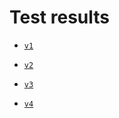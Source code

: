 # Test results

- [`v1`](https://github.com/edoardottt/offensive-onos/tree/main/detection/log-analysis/tests/v1)

- [`v2`](https://github.com/edoardottt/offensive-onos/tree/main/detection/log-analysis/tests/v2)

- [`v3`](https://github.com/edoardottt/offensive-onos/tree/main/detection/log-analysis/tests/v3)

- [`v4`](https://github.com/edoardottt/offensive-onos/tree/main/detection/log-analysis/tests/v4)
